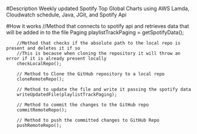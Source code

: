 #Description
Weekly updated Spotify Top Global Charts using AWS Lamda, Cloudwatch schedule, Java, JGit, and Spotify Api

#How it works
        //Method that connects to spotify api and retrieves data that will be added in to the file
        Paging<PlaylistTrack> playlistTrackPaging = getSpotifyData();

        //Method that checks if the absolute path to the local repo is present and deletes it if so
        //This is because when cloning the repository it will throw an error if it is already present locally
        checkLocalRepo();

        // Method to Clone the GitHub repository to a local repo
        cloneRemoteRepo();

        // Method to update the file and write it passing the spotify data
        writeUpdatedFile(playlistTrackPaging);

        // Method to commit the changes to the GitHub repo
        commitRemoteRepo();

        // Method to push the committed changes to GitHub Repo
        pushRemoteRepo();
